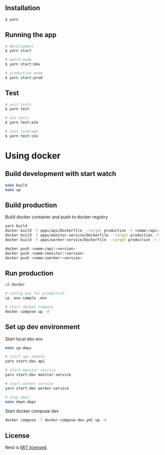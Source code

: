 ## Installation

```bash
$ yarn
```

## Running the app

```bash
# development
$ yarn start

# watch mode
$ yarn start:dev

# production mode
$ yarn start:prod
```

## Test

```bash
# unit tests
$ yarn test

# e2e tests
$ yarn test:e2e

# test coverage
$ yarn test:cov
```

# Using docker
## Build development with start watch
```bash
make build
make up
```

## Build production
Build docker container and push to docker registry
```bash
yarn build
docker build -f apps/api/Dockerfile --target production -t <name>/api:<version> .
docker build -f apps/monitor-service/Dockerfile --target production -t <name>/monitor:<version> .
docker build -f apps/worker-service/Dockerfile --target production -t <name>/worker:<version> .

docker push <name>/api:<version>
docker push <name>/monitor:<version>
docker push <name>/worker:<version>
```
## Run production
```bash
cd docker

# config env for production
cp .env.sample .env

# start docker compose
docker compose up -d
```

## Set up dev environment
Start local dev env
```bash
make up-deps

# start api module
yarn start:dev api

# start monitor service
yarn start:dev monitor-service

# start worker service
yarn start:dev worker-service

# stop deps
make down-deps
```
Start docker compose dev
```bash
docker compose -f docker-compose-dev.yml up -d
```

## License

Nest is [MIT licensed](LICENSE).